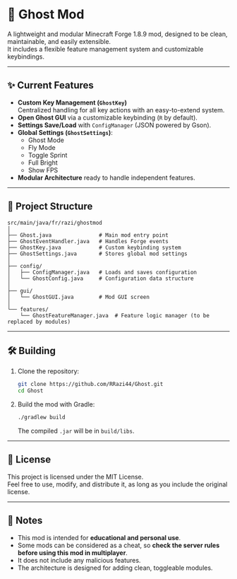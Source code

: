 # 👻 Ghost Mod

A lightweight and modular Minecraft Forge 1.8.9 mod, designed to be clean, maintainable, and easily extensible.  
It includes a flexible feature management system and customizable keybindings.

---

## ✨ Current Features

- **Custom Key Management (`GhostKey`)**  
  Centralized handling for all key actions with an easy-to-extend system.
- **Open Ghost GUI** via a customizable keybinding (`R` by default).
- **Settings Save/Load** with `ConfigManager` (JSON powered by Gson).
- **Global Settings (`GhostSettings`)**:
  - Ghost Mode
  - Fly Mode
  - Toggle Sprint
  - Full Bright
  - Show FPS
- **Modular Architecture** ready to handle independent features.

---

## 📂 Project Structure

```
src/main/java/fr/razi/ghostmod
│
├── Ghost.java               # Main mod entry point
├── GhostEventHandler.java   # Handles Forge events
├── GhostKey.java            # Custom keybinding system
├── GhostSettings.java       # Stores global mod settings
│
├── config/
│   ├── ConfigManager.java   # Loads and saves configuration
│   └── GhostConfig.java     # Configuration data structure
│
├── gui/
│   └── GhostGUI.java        # Mod GUI screen
│
└── features/
    └── GhostFeatureManager.java  # Feature logic manager (to be replaced by modules)
```

---

## 🛠 Building

1. Clone the repository:
   ```bash
   git clone https://github.com/RRazi44/Ghost.git
   cd Ghost
   ```

2. Build the mod with Gradle:
   ```bash
   ./gradlew build
   ```
   The compiled `.jar` will be in `build/libs`.

---

## 📜 License

This project is licensed under the MIT License.  
Feel free to use, modify, and distribute it, as long as you include the original license.

---

## 📌 Notes


- This mod is intended for **educational and personal use**.  
- Some mods can be considered as a cheat, so **check the server rules before using this mod in multiplayer**.  
- It does not include any malicious features.  
- The architecture is designed for adding clean, toggleable modules.

